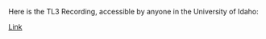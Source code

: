 Here is the TL3 Recording, accessible by anyone in the University of Idaho:

[Link](https://vandalsuidaho-my.sharepoint.com/:v:/g/personal/baru7888_vandals_uidaho_edu/ETceW0BohhJOghlWNH5Is9MBAmXpMYosNql_XkBslWedQA?nav=eyJyZWZlcnJhbEluZm8iOnsicmVmZXJyYWxBcHAiOiJPbmVEcml2ZUZvckJ1c2luZXNzIiwicmVmZXJyYWxBcHBQbGF0Zm9ybSI6IldlYiIsInJlZmVycmFsTW9kZSI6InZpZXciLCJyZWZlcnJhbFZpZXciOiJNeUZpbGVzTGlua0NvcHkifX0&e=cM4e2H)
